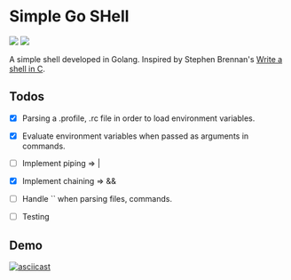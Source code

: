 # Simple Go SHell

   ![](https://img.shields.io/github/license/l-const/sgsh?color=cyan)
![](https://img.shields.io/badge/language-Go-cyan)

A simple shell developed in Golang.
Inspired by Stephen Brennan's [Write a shell in C](https://brennan.io/2015/01/16/write-a-shell-in-c/).


## Todos

- [x] Parsing a .profile, .rc file in order to load environment variables.
- [x] Evaluate environment variables when passed as arguments in commands.
- [ ] Implement piping => |
- [x] Implement chaining => &&
- [ ] Handle `` when parsing files, commands.
- [ ] Testing



## Demo

[![asciicast](https://asciinema.org/a/7IIKQtJnEBTahvHw1czk0Jm9Y.svg)](https://asciinema.org/a/7IIKQtJnEBTahvHw1czk0Jm9Y)
